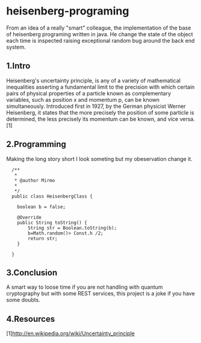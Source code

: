 # heisenberg-programing
From an idea of a really "smart" colleague, the implementation of the base of heisenberg programing written in java. He change the state of the object each time is inspected raising exceptional random bug around the back end system. 

## 1.Intro
 Heisenberg's uncertainty principle, is any of a variety of mathematical inequalities asserting a fundamental limit to the 
 precision with which certain pairs of physical properties of a particle known as complementary variables, such as position
 x and momentum p, can be known simultaneously. Introduced first in 1927, by the German physicist Werner Heisenberg, it 
 states that the more precisely the position of some particle is determined, the less precisely its momentum can be known, 
 and vice versa.[1]
 
## 2.Programming
 Making the long story short I look someting but my obeservation change it.
``` 
  /**
   * 
   * @author Mirmo
   *
   */
  public class HeisenbergClass {
  
  	boolean b = false;
	
  	@Override
  	public String toString() {
  		String str = Boolean.toString(b);
  		b=Math.random()> Const.h /2;
  		return str;
  	}
	
  }
```
## 3.Conclusion
 A smart way to loose time if you are not handling with quantum cryptography but with some REST services,
 this project is a joke if you have some doubts. 
 
 
## 4.Resources
 [1]http://en.wikipedia.org/wiki/Uncertainty_principle
 
 
 
 
 
 
